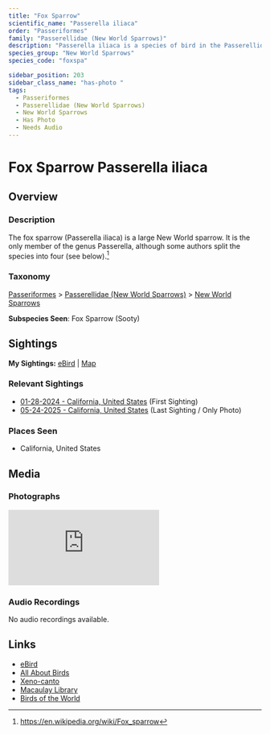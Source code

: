 ```yaml
---
title: "Fox Sparrow"
scientific_name: "Passerella iliaca"
order: "Passeriformes"
family: "Passerellidae (New World Sparrows)"
description: "Passerella iliaca is a species of bird in the Passerellidae (New World Sparrows) family. It has been observed 8 times. It has been photographed."
species_group: "New World Sparrows"
species_code: "foxspa"

sidebar_position: 203
sidebar_class_name: "has-photo "
tags: 
  - Passeriformes
  - Passerellidae (New World Sparrows)
  - New World Sparrows
  - Has Photo
  - Needs Audio
---
```


# Fox Sparrow <span className='sci_name'>Passerella iliaca</span>

## Overview

### Description
The fox sparrow (Passerella iliaca) is a large New World sparrow. It is the only member of the genus Passerella, although some authors split the species into four (see below).[^1]

[^1]: https://en.wikipedia.org/wiki/Fox_sparrow

### Taxonomy
[Passeriformes](/tags/passeriformes) > [Passerellidae (New World Sparrows)](/tags/passerellidae-new-world-sparrows) > [New World Sparrows](/tags/new-world-sparrows)

**Subspecies Seen**: Fox Sparrow (Sooty)


## Sightings

**My Sightings:** [eBird](https://ebird.org/lifelist?r=world&time=life&spp=foxspa) | [Map](/map?species_code=foxspa)

### Relevant Sightings

* [01-28-2024 - California, United States](https://ebird.org/checklist/S160073236) (First Sighting)
* [05-24-2025 - California, United States](https://ebird.org/checklist/S242211490) (Last Sighting / Only Photo)

### Places Seen

* California, United States



## Media
### Photographs
<iframe className="photo_iframe horizontal" src="https://macaulaylibrary.org/asset/636987363/embed" frameBorder="0" allowFullScreen></iframe>

### Audio Recordings
No audio recordings available.

## Links
* [eBird](https://ebird.org/species/foxspa) 
* [All About Birds](https://www.allaboutbirds.org/guide/foxspa) 
* [Xeno-canto](https://www.xeno-canto.org/species/passerella-iliaca) 
* [Macaulay Library](https://search.macaulaylibrary.org/catalog?taxonCode=foxspa&sort=rating_rank_desc)
* [Birds of the World](https://birdsoftheworld.org/bow/species/foxspa)
